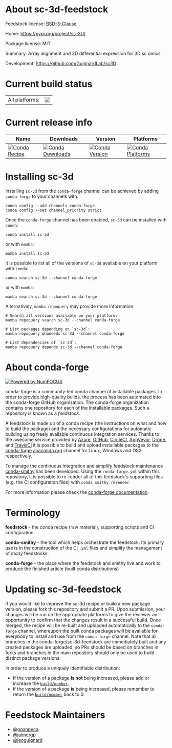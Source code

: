 About sc-3d-feedstock
=====================

Feedstock license: [BSD-3-Clause](https://github.com/conda-forge/sc-3d-feedstock/blob/main/LICENSE.txt)

Home: https://pypi.org/project/sc-3D/

Package license: MIT

Summary: Array alignment and 3D differential expression for 3D sc omics

Development: https://github.com/GuignardLab/sc3D

Current build status
====================


<table><tr><td>All platforms:</td>
    <td>
      <a href="https://dev.azure.com/conda-forge/feedstock-builds/_build/latest?definitionId=16658&branchName=main">
        <img src="https://dev.azure.com/conda-forge/feedstock-builds/_apis/build/status/sc-3d-feedstock?branchName=main">
      </a>
    </td>
  </tr>
</table>

Current release info
====================

| Name | Downloads | Version | Platforms |
| --- | --- | --- | --- |
| [![Conda Recipe](https://img.shields.io/badge/recipe-sc--3d-green.svg)](https://anaconda.org/conda-forge/sc-3d) | [![Conda Downloads](https://img.shields.io/conda/dn/conda-forge/sc-3d.svg)](https://anaconda.org/conda-forge/sc-3d) | [![Conda Version](https://img.shields.io/conda/vn/conda-forge/sc-3d.svg)](https://anaconda.org/conda-forge/sc-3d) | [![Conda Platforms](https://img.shields.io/conda/pn/conda-forge/sc-3d.svg)](https://anaconda.org/conda-forge/sc-3d) |

Installing sc-3d
================

Installing `sc-3d` from the `conda-forge` channel can be achieved by adding `conda-forge` to your channels with:

```
conda config --add channels conda-forge
conda config --set channel_priority strict
```

Once the `conda-forge` channel has been enabled, `sc-3d` can be installed with `conda`:

```
conda install sc-3d
```

or with `mamba`:

```
mamba install sc-3d
```

It is possible to list all of the versions of `sc-3d` available on your platform with `conda`:

```
conda search sc-3d --channel conda-forge
```

or with `mamba`:

```
mamba search sc-3d --channel conda-forge
```

Alternatively, `mamba repoquery` may provide more information:

```
# Search all versions available on your platform:
mamba repoquery search sc-3d --channel conda-forge

# List packages depending on `sc-3d`:
mamba repoquery whoneeds sc-3d --channel conda-forge

# List dependencies of `sc-3d`:
mamba repoquery depends sc-3d --channel conda-forge
```


About conda-forge
=================

[![Powered by
NumFOCUS](https://img.shields.io/badge/powered%20by-NumFOCUS-orange.svg?style=flat&colorA=E1523D&colorB=007D8A)](https://numfocus.org)

conda-forge is a community-led conda channel of installable packages.
In order to provide high-quality builds, the process has been automated into the
conda-forge GitHub organization. The conda-forge organization contains one repository
for each of the installable packages. Such a repository is known as a *feedstock*.

A feedstock is made up of a conda recipe (the instructions on what and how to build
the package) and the necessary configurations for automatic building using freely
available continuous integration services. Thanks to the awesome service provided by
[Azure](https://azure.microsoft.com/en-us/services/devops/), [GitHub](https://github.com/),
[CircleCI](https://circleci.com/), [AppVeyor](https://www.appveyor.com/),
[Drone](https://cloud.drone.io/welcome), and [TravisCI](https://travis-ci.com/)
it is possible to build and upload installable packages to the
[conda-forge](https://anaconda.org/conda-forge) [anaconda.org](https://anaconda.org/)
channel for Linux, Windows and OSX respectively.

To manage the continuous integration and simplify feedstock maintenance
[conda-smithy](https://github.com/conda-forge/conda-smithy) has been developed.
Using the ``conda-forge.yml`` within this repository, it is possible to re-render all of
this feedstock's supporting files (e.g. the CI configuration files) with ``conda smithy rerender``.

For more information please check the [conda-forge documentation](https://conda-forge.org/docs/).

Terminology
===========

**feedstock** - the conda recipe (raw material), supporting scripts and CI configuration.

**conda-smithy** - the tool which helps orchestrate the feedstock.
                   Its primary use is in the construction of the CI ``.yml`` files
                   and simplify the management of *many* feedstocks.

**conda-forge** - the place where the feedstock and smithy live and work to
                  produce the finished article (built conda distributions)


Updating sc-3d-feedstock
========================

If you would like to improve the sc-3d recipe or build a new
package version, please fork this repository and submit a PR. Upon submission,
your changes will be run on the appropriate platforms to give the reviewer an
opportunity to confirm that the changes result in a successful build. Once
merged, the recipe will be re-built and uploaded automatically to the
`conda-forge` channel, whereupon the built conda packages will be available for
everybody to install and use from the `conda-forge` channel.
Note that all branches in the conda-forge/sc-3d-feedstock are
immediately built and any created packages are uploaded, so PRs should be based
on branches in forks and branches in the main repository should only be used to
build distinct package versions.

In order to produce a uniquely identifiable distribution:
 * If the version of a package **is not** being increased, please add or increase
   the [``build/number``](https://docs.conda.io/projects/conda-build/en/latest/resources/define-metadata.html#build-number-and-string).
 * If the version of a package **is** being increased, please remember to return
   the [``build/number``](https://docs.conda.io/projects/conda-build/en/latest/resources/define-metadata.html#build-number-and-string)
   back to 0.

Feedstock Maintainers
=====================

* [@goanpeca](https://github.com/goanpeca/)
* [@jaimergp](https://github.com/jaimergp/)
* [@leoguignard](https://github.com/leoguignard/)

